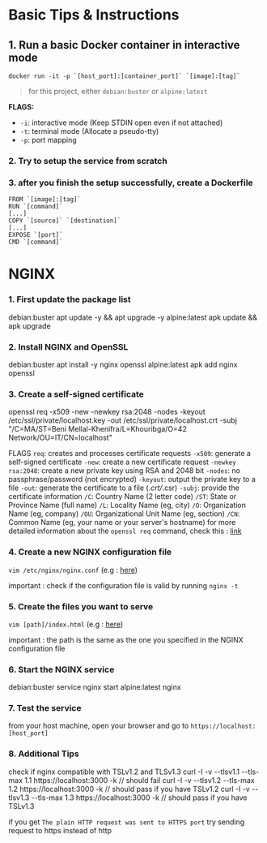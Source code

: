 # Basic Tips & Instructions

## 1. Run a basic Docker container in interactive mode

	docker run -it -p `[host_port]:[container_port]` `[image]:[tag]`

> for this project, either `debian:buster` or `alpine:latest`

**FLAGS:**
  - `-i`: interactive mode (Keep STDIN open even if not attached)
  - `-t`: terminal mode (Allocate a pseudo-tty)
  - `-p`: port mapping

### 2. Try to setup the service from scratch

### 3. after you finish the setup successfully, create a Dockerfile

	FROM `[image]:[tag]`
	RUN `[command]`
	[...]
	COPY `[source]` `[destination]`
	[...]
	EXPOSE `[port]`
	CMD `[command]`

# NGINX

### 1. First update the package list

debian:buster
apt update -y && apt upgrade -y
alpine:latest
apk update && apk upgrade

### 2. Install NGINX and OpenSSL

debian:buster
apt install -y nginx openssl
alpine:latest
apk add nginx openssl

### 3. Create a self-signed certificate

openssl req -x509 -new -newkey rsa:2048 -nodes -keyout /etc/ssl/private/localhost.key -out /etc/ssl/private/localhost.crt -subj "/C=MA/ST=Beni Mellal-Khenifra/L=Khouribga/O=42 Network/OU=IT/CN=localhost"

FLAGS
`req`: creates and processes certificate requests
`-x509`: generate a self-signed certificate
`-new`: create a new certificate request
`-newkey rsa:2048`: create a new private key using RSA and 2048 bit
`-nodes`: no passphrase/password (not encrypted)
`-keyout`: output the private key to a file
`-out`: generate the certificate to a file (*.crt/*.csr)
`-subj`: provide the certificate information
`/C`: Country Name (2 letter code)
`/ST`: State or Province Name (full name)
`/L`: Locality Name (eg, city)
`/O`: Organization Name (eg, company)
`/OU`: Organizational Unit Name (eg, section)
`/CN`: Common Name (eg, your name or your server's hostname)
for more detailed information about the `openssl req` command, check this :
[link](https://www.openssl.org/docs/man1.1.1/man1/openssl-req.html)

### 4. Create a new NGINX configuration file

`vim /etc/nginx/nginx.conf` (e.g : [here](./alpine/srcs/requirements/nginx/conf/nginx.conf))

important : check if the configuration file is valid by running `nginx -t`

### 5. Create the files you want to serve

`vim [path]/index.html` (e.g : [here](./alpine/srcs/requirements/nginx/tools/index.html))

important : the path is the same as the one you specified in the NGINX configuration file

### 6. Start the NGINX service

debian:buster
service nginx start
alpine:latest
nginx

### 7. Test the service

 from your host machine, open your browser and go to `https://localhost:[host_port]`

### 8. Additional Tips

 check if nginx compatible with TSLv1.2 and TLSv1.3
curl -I -v --tlsv1.1 --tls-max 1.1 https://localhost:3000 -k // should fail
curl -I -v --tlsv1.2 --tls-max 1.2 https://localhost:3000 -k // should pass if you have TSLv1.2
curl -I -v --tlsv1.3 --tls-max 1.3 https://localhost:3000 -k // should pass if you have TSLv1.3

if you get `The plain HTTP request was sent to HTTPS port`
try sending request to https instead of http
